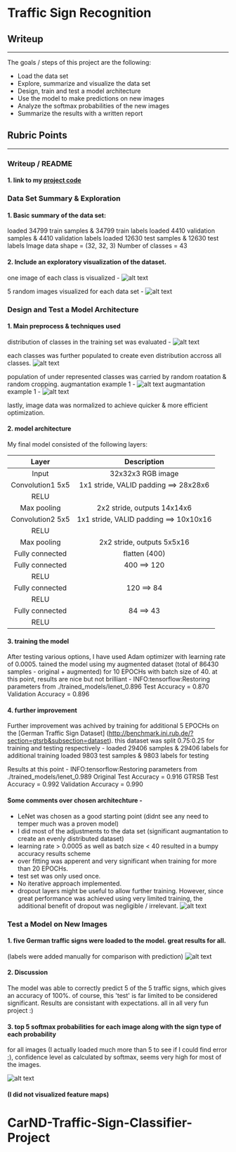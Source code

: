 # **Traffic Sign Recognition** 

## Writeup

---

The goals / steps of this project are the following:
* Load the data set
* Explore, summarize and visualize the data set
* Design, train and test a model architecture
* Use the model to make predictions on new images
* Analyze the softmax probabilities of the new images
* Summarize the results with a written report


[//]: # (Image References)

[image1]: ./figures/all_classes.png "one image of each class"
[image2]: ./figures/all_datasets.png "five images of each dataset"
[image3]: ./figures/augmentation1.png "augmantation example1"
[image4]: ./figures/augmentation2.png "augmantation example2"
[image5]: ./figures/train_set_distribution.png "training set distribution"
[image6]: ./figures/augmented_set_class_distribution.png "augmented set distribution"
[image7]: ./figures/top_5_predictions.png "top 5 predictions bar chart"
[image8]: ./figures/final_test.png "final test on 5 unseen images"
[image9]: ./figures/classification_report.png "classification report"
[image10]: ./figures/LeNet.png "Le-Net Architechture"

## Rubric Points 

---
### Writeup / README

#### 1. link to my [project code](https://github.com/Avi-avidan/CarND-Traffic-Sign-Classifier-Project/blob/master/Traffic_Sign_Classifier_20171022.ipynb)

### Data Set Summary & Exploration

#### 1. Basic summary of the data set:

loaded 34799 train samples & 34799 train labels
loaded 4410 validation samples & 4410 validation labels
loaded 12630 test samples & 12630 test labels
Image data shape = (32, 32, 3)
Number of classes = 43

#### 2. Include an exploratory visualization of the dataset.

one image of each class is visualized -
![alt text][image1]

5 random images visualized for each data set -
![alt text][image2]


### Design and Test a Model Architecture

#### 1. Main preprocess & techniques used

distribution of classes in the training set was evaluated -
![alt text][image5]

each classes was further populated to create even distribution accross all classes.
![alt text][image6]

population of under represented classes was carried by random roatation & random cropping.
augmantation example 1 -
![alt text][image3]
augmantation example 1 -
![alt text][image4]

lastly, image data was normalized to achieve quicker & more efficient optimization.


#### 2. model architecture

My final model consisted of the following layers:

| Layer         		|     Description	        					| 
|:---------------------:|:---------------------------------------------:| 
| Input         		| 32x32x3 RGB image   							| 
| Convolution1 5x5     	| 1x1 stride, VALID padding ==> 28x28x6         |
| RELU					|												|
| Max pooling	      	| 2x2 stride,  outputs 14x14x6                  |
| Convolution2 5x5	    | 1x1 stride, VALID padding ==> 10x10x16        |
| RELU					|												|
| Max pooling	      	| 2x2 stride,  outputs 5x5x16                   |
| Fully connected		| flatten (400)        							|
| Fully connected		| 400 ==> 120        							|
| RELU					|												|
| Fully connected		| 120 ==> 84        							|
| RELU					|												|
| Fully connected		| 84 ==> 43        								|
| RELU					|												|



#### 3. training the model

After testing various options, I have used Adam optimizer with learning rate of 0.0005.
tained the model using my augmented dataset (total of 86430 samples - original + augmented) for 10 EPOCHs with batch size of 40.
at this point, results are nice but not brilliant - 
INFO:tensorflow:Restoring parameters from ./trained_models/lenet_0.896
Test Accuracy = 0.870
Validation Accuracy = 0.896

#### 4. further improvement

Further improvement was achived by training for additional 5 EPOCHs on the [German Traffic Sign Dataset] (http://benchmark.ini.rub.de/?section=gtsrb&subsection=dataset).
this dataset was split 0.75:0.25 for training and testing respectively -
loaded 29406 samples & 29406 labels for additional training
loaded 9803 test samples & 9803 labels for testing

Results at this point -
INFO:tensorflow:Restoring parameters from ./trained_models/lenet_0.989
Original Test Accuracy = 0.916
GTRSB Test Accuracy = 0.992
Validation Accuracy = 0.990

#### Some comments over chosen architechture - 
* LeNet was chosen as a good starting point (didnt see any need to temper much was a proven model)
* I did most of the adjustments to the data set (significant augmantation to create an evenly distributed dataset)
* learning rate > 0.0005 as well as batch size < 40 resulted in a bumpy accuracy results scheme
* over fitting was apperent and very significant when training for more than 20 EPOCHs.
* test set was only used once. 
* No iterative approach implemented.
* dropout layers might be useful to allow further training. However, since great performance was achieved using very limited training, the additional benefit of dropout was negligible / irrelevant.
![alt text][image10]


### Test a Model on New Images

#### 1. five German traffic signs were loaded to the model. great results for all. 
(labels were added manually for comparison with prediction)
![alt text][image8]

#### 2. Discussion 

The model was able to correctly predict 5 of the 5 traffic signs, which gives an accuracy of 100%. of course, this 'test' is far limited to be considered significant. Results are consistant with expectations. all in all very fun project :)

#### 3. top 5 softmax probabilities for each image along with the sign type of each probability

for all images (I actually loaded much more than 5 to see if I could find error ;), confidence level as calculated by softmax, seems very high for most of the images.

![alt text][image9]



#### (I did not visualized feature maps)


# CarND-Traffic-Sign-Classifier-Project
